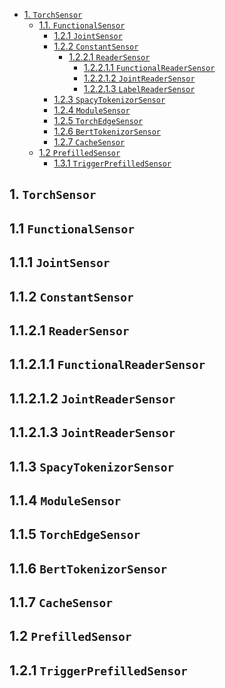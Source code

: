 <!-- TOC depthto:4 withlinks:true -->

- [1. `TorchSensor`](#TorchSensor)
    - [1.1. `FunctionalSensor`](#FunctionalSensor)
        - [1.2.1 `JointSensor`](#JointSensor)
        - [1.2.2 `ConstantSensor`](#ConstantSensor)
            - [1.2.2.1 `ReaderSensor`](#ReaderSensor)
                - [1.2.2.1.1 `FunctionalReaderSensor`](#FunctionalReaderSensor)
                - [1.2.2.1.2 `JointReaderSensor`](#JointReaderSensor)
                - [1.2.2.1.3 `LabelReaderSensor`](#LabelReaderSensor)
        - [1.2.3 `SpacyTokenizorSensor`](#SpacyTokenizorSensor)
        - [1.2.4 `ModuleSensor`](#ModuleSensor)
        - [1.2.5 `TorchEdgeSensor`](#TorchEdgeSensor)
        - [1.2.6 `BertTokenizorSensor`](#BertTokenizorSensor)
        - [1.2.7 `CacheSensor`](#CacheSensor)
    - [1.2 `PrefilledSensor`](#PrefilledSensor)
        - [1.3.1 `TriggerPrefilledSensor`](#TriggerPrefilledSensor)

<!-- /TOC -->

## 1. `TorchSensor`

## 1.1 `FunctionalSensor`

## 1.1.1 `JointSensor`

## 1.1.2 `ConstantSensor`

## 1.1.2.1 `ReaderSensor`

## 1.1.2.1.1 `FunctionalReaderSensor`

## 1.1.2.1.2 `JointReaderSensor`

## 1.1.2.1.3 `JointReaderSensor`

## 1.1.3 `SpacyTokenizorSensor`

## 1.1.4 `ModuleSensor`

## 1.1.5 `TorchEdgeSensor`

## 1.1.6 `BertTokenizorSensor`

## 1.1.7 `CacheSensor`

## 1.2 `PrefilledSensor`

## 1.2.1 `TriggerPrefilledSensor`


